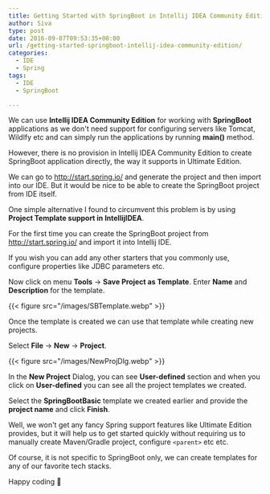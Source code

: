 ```yaml
---
title: Getting Started with SpringBoot in Intellij IDEA Community Edition
author: Siva
type: post
date: 2016-09-07T09:53:35+00:00
url: /getting-started-springboot-intellij-idea-community-edition/
categories:
  - IDE
  - Spring
tags:
  - IDE
  - SpringBoot

---
```

We can use **Intellij IDEA Community Edition** for working with **SpringBoot** applications as we don't need support for configuring servers like Tomcat, Wildlfy etc and can simply run the applications by running **main()** method.

However, there is no provision in Intellij IDEA Community Edition to create SpringBoot application directly, the way it supports in Ultimate Edition.

<!--more-->


We can go to http://start.spring.io/ and generate the project and then import into our IDE. But it would be nice to be able to create the SpringBoot project from IDE itself.

One simple alternative I found to circumvent this problem is by using **Project Template support in IntellijIDEA**.

For the first time you can create the SpringBoot project from http://start.spring.io/ and import it into Intellij IDE.
  
If you wish you can add any other starters that you commonly use, configure properties like JDBC parameters etc.

Now click on menu **Tools** -> **Save Project as Template**. Enter **Name** and **Description** for the template.

{{< figure src="/images/SBTemplate.webp" >}}

Once the template is created we can use that template while creating new projects.

Select **File** -> **New** -> **Project**.

{{< figure src="/images/NewProjDlg.webp" >}}

In the **New Project** Dialog, you can see **User-defined** section and when you click on **User-defined** you can see all the project templates we created.
  
Select the **SpringBootBasic** template we created earlier and provide the **project name** and click **Finish**.

Well, we won't get any fancy Spring support features like Ultimate Edition provides, but it will help us to get started quickly without requiring us to manually create Maven/Gradle project, configure `<parent>` etc etc.
  
Of course, it is not specific to SpringBoot only, we can create templates for any of our favorite tech stacks.

Happy coding 🙂
